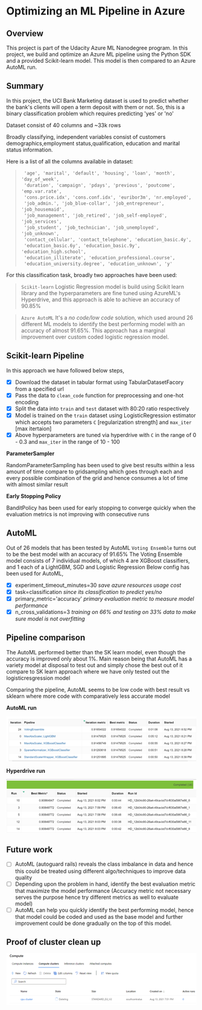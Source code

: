 # Optimizing an ML Pipeline in Azure

## Overview
This project is part of the Udacity Azure ML Nanodegree program.
In this project, we build and optimize an Azure ML pipeline using the Python SDK and a provided Scikit-learn model.
This model is then compared to an Azure AutoML run.

## Summary
In this project, the UCI Bank Marketing dataset is used to predict whether the bank's clients will open a term deposit with them or not. So, this is a binary classification problem which requires predicting 'yes' or 'no'

Dataset consist of 40 columns and ~33k rows

Broadly classifying, independent variables consist of customers demographics,employment status,qualification, education and marital status information.

Here is a list of all the columns available in dataset:

>      'age', 'marital', 'default', 'housing', 'loan', 'month', 'day_of_week',
>      'duration', 'campaign', 'pdays', 'previous', 'poutcome', 'emp.var.rate',
>      'cons.price.idx', 'cons.conf.idx', 'euribor3m', 'nr.employed',
>      'job_admin.', 'job_blue-collar', 'job_entrepreneur', 'job_housemaid',
>      'job_management', 'job_retired', 'job_self-employed', 'job_services',
>      'job_student', 'job_technician', 'job_unemployed', 'job_unknown',
>      'contact_cellular', 'contact_telephone', 'education_basic.4y',
>      'education_basic.6y', 'education_basic.9y', 'education_high.school',
>      'education_illiterate', 'education_professional.course',
>      'education_university.degree', 'education_unknown', 'y'

For this classification task, broadly two approaches have been used:

> `Scikit-learn` Logistic Regression model is build using Scikit learn library and the hyperparameters are fine tuned using AzureML's Hyperdrive, and this approach is able to achieve an accuracy of 90.85%

> `Azure AutoML` It's a *no code/low code* solution, which used around 26 different ML models to identify the best performing model with an accuracy of almost 91.65%. This approach has a marginal improvement over custom coded logistic regression model.

## Scikit-learn Pipeline
In this approach we have followed below steps,

- [x] Download the dataset in tabular format using TabularDatasetFacory from a specified url
- [x] Pass the data to `clean_code` function for preprocessing and one-hot encoding
- [x] Split the data into `train` and `test` dataset with 80:20 ratio respectively
- [x] Model is trained on the `train` dataset using LogisticRegression estimator which accepts two parameters `C` [regularization strength] and `max_iter` [max itertaion]
- [x] Above hyperparameters are tuned via hyperdrive with `C` in the range of 0 - 0.3 and `max_iter` in the range of 10 - 100

**ParameterSampler**

RandomParameterSampling has been used to give best results within a less amount of time compare to gridsampling which goes through each and every possible combination of the grid and hence consumes a lot of time with almost similar result

**Early Stopping Policy**

BanditPolicy has been used for early stopping to converge quickly when the evaluation metrics is not improving with consecutive runs

## AutoML

Out of 26 models that has been tested by AutoML `Voting Ensemble` turns out to be the best model with an accuracy of 91.65%
The Voting Ensemble model consists of 7 individual models, of which 4 are XGBoost classifiers, and 1 each of a LightGBM, SGD and Logistic Regression
Below config has been used for AutoML,

- [x] experiment_timeout_minutes=30  *save azure resources usage cost*
- [x] task=classification            *since its classification to predict yes/no* 
- [x] primary_metric='accuracy'      *primary evaluation metric to measure model performance*
- [x] n_cross_validations=3          *training on 66% and testing on 33% data to make sure model is not overfitting*

## Pipeline comparison

The AutoML performed better than the SK learn model, even though the accuracy is improved only about 1%. 
Main reason being that AutoML has a variety model at disposal to test out and simply chose the best out of it compare to SK learn approach where we have only tested out the logisticresgression model

Comparing the pipeline, AutoML seems to be low code with best result vs sklearn where more code with comparatively less accurate model

**AutoML run**

![AutoML run](https://github.com/JainMradul/Azure-ML-pipeline/blob/master/automl.PNG)


**Hyperdrive run**

![Hyperdrive run](https://github.com/JainMradul/Azure-ML-pipeline/blob/master/hyperdrive.PNG)

## Future work

- [ ] AutoML (autoguard rails) reveals the class imbalance in data and hence this could be treated using different algo/techniques to improve data quality
- [ ] Depending upon the problem in hand, identify the best evaluation metric that maximize the model performance (Accuracy metric not necessary serves the purpose hence try different metrics as well to evaluate model)
- [ ] AutoML can help you quickly identify the best performing model, hence that model could be coded and used as the base model and further improvement could be done gradually on the top of this model.

## Proof of cluster clean up

![Cluster Clean Up](https://github.com/JainMradul/Azure-ML-pipeline/blob/master/delete.PNG)
